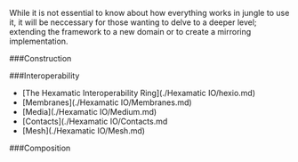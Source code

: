 While it is not essential to know about how everything works in jungle to use it, it will be neccessary for those wanting to delve to a deeper level; extending the framework to a new domain or to create a mirroring implementation.


###Construction  

	
###Interoperability

* [The Hexamatic Interoperability Ring](./Hexamatic IO/hexio.md)
* [Membranes](./Hexamatic IO/Membranes.md)
* [Media](./Hexamatic IO/Medium.md)
* [Contacts](./Hexamatic IO/Contacts.md
* [Mesh](./Hexamatic IO/Mesh.md)

###Composition 

